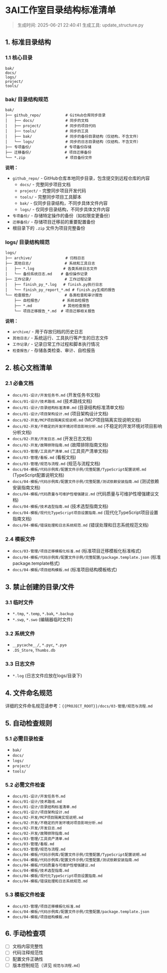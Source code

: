 # 3AI工作室目录结构标准清单

> 生成时间: 2025-06-21 22:40:41
> 生成工具: update_structure.py

## 1. 标准目录结构

### 1.1 核心目录

```
bak/
docs/
logs/
project/
tools/
```

### bak/ 目录结构规范

```
bak/
├── github_repo/           # GitHub仓库同步目录
│   ├── docs/              # 同步的文档
│   ├── project/           # 同步的项目代码
│   ├── tools/             # 同步的工具
│   ├── bak/               # 同步的备份目录结构（仅结构，不含文件）
│   └── logs/              # 同步的日志目录结构（仅结构，不含文件）
├── 专项备份/               # 专项备份存储
├── 迁移备份/               # 项目迁移备份
└── *.zip                  # 项目备份文件
```

**说明：**
- `github_repo/` - GitHub仓库本地同步目录，包含提交到远程仓库的内容
  - `docs/` - 完整同步项目文档
  - `project/` - 完整同步项目开发代码
  - `tools/` - 完整同步项目工具脚本
  - `bak/` - 仅同步目录结构，不同步具体文件内容
  - `logs/` - 仅同步目录结构，不同步具体文件内容
- `专项备份/` - 存储特定操作的备份（如权限变更备份）
- `迁移备份/` - 存储项目迁移前的重要配置备份
- 根目录下的 `.zip` 文件为项目完整备份

### logs/ 目录结构规范

```
logs/
├── archive/               # 归档日志
├── 其他日志/               # 系统和工具日志
│   ├── *.log             # 各类系统日志文件
│   └── 备份系统日志.md    # 备份操作记录
├── 工作记录/               # 工作过程记录
│   ├── finish_py_*.log   # finish.py执行日志
│   └── finish_py_report_*.md # finish.py生成的报告
└── 检查报告/               # 各类检查和审计报告
    ├── 自检报告/          # 系统自检报告
    ├── *.md              # 其他检查报告
    └── 项目迁移报告_*.md  # 项目迁移相关报告
```

**说明：**
- `archive/` - 用于存放归档的历史日志
- `其他日志/` - 系统运行、工具执行等产生的日志文件
- `工作记录/` - 记录日常工作过程和脚本执行情况
- `检查报告/` - 存储各类检查、审计、自检报告

## 2. 核心文档清单

### 2.1 必备文档

- `docs/01-设计/开发任务书.md` (开发任务书文档)
- `docs/01-设计/技术路线.md` (技术路线文档)
- `docs/01-设计/目录结构标准清单.md` (目录结构标准清单文档)
- `docs/01-设计/项目架构设计.md` (项目架构设计文档)
- `docs/02-开发/MCP项目隔离实现说明.md` (MCP项目隔离实现说明文档)
- `docs/02-开发/不稳定的开发环境对项目影响分析.md` (不稳定的开发环境对项目影响分析文档)
- `docs/02-开发/开发日志.md` (开发日志文档)
- `docs/02-开发/故障排除指南.md` (故障排除指南文档)
- `docs/03-管理/工具资产清单.md` (工具资产清单文档)
- `docs/03-管理/看板.md` (看板文档)
- `docs/03-管理/规范与流程.md` (规范与流程文档)
- `docs/04-模板/代码示例库/配置文件示例/完整配置/TypeScript配置说明.md` (TypeScript配置说明文档)
- `docs/04-模板/代码示例库/配置文件示例/完整配置/测试依赖安装指南.md` (测试依赖安装指南文档)
- `docs/04-模板/代码质量与可维护性增强建议.md` (代码质量与可维护性增强建议文档)
- `docs/04-模板/技术选型指南.md` (技术选型指南文档)
- `docs/04-模板/现代化TypeScript项目设置指南.md` (现代化TypeScript项目设置指南文档)
- `docs/04-模板/错误处理和日志系统规范.md` (错误处理和日志系统规范文档)

### 2.4 模板文件

- `docs/03-管理/项目迁移模板化标准.md` (标准项目迁移模板化标准格式)
- `docs/04-模板/代码示例库/配置文件示例/完整配置/package.template.json` (标准package.template格式)
- `docs/04-模板/项目结构模板.md` (标准项目结构模板格式)

## 3. 禁止创建的目录/文件

### 3.1 临时文件
- `*.tmp`, `*.temp`, `*.bak`, `*.backup`
- `*.swp`, `*.swo` (编辑器临时文件)

### 3.2 系统文件
- `__pycache__/`, `*.pyc`, `*.pyo`
- `.DS_Store`, `Thumbs.db`

### 3.3 日志文件
- `*.log` (日志文件应放在logs/目录下)

## 4. 文件命名规范

详细的文件命名规范请参考：`{{PROJECT_ROOT}}/docs/03-管理/规范与流程.md`

## 5. 自动检查规则

### 5.1 必需目录检查
- `bak/`
- `docs/`
- `logs/`
- `project/`
- `tools/`

### 5.2 必需文件检查
- `docs/01-设计/开发任务书.md`
- `docs/01-设计/技术路线.md`
- `docs/01-设计/目录结构标准清单.md`
- `docs/01-设计/项目架构设计.md`
- `docs/02-开发/MCP项目隔离实现说明.md`
- `docs/02-开发/不稳定的开发环境对项目影响分析.md`
- `docs/02-开发/开发日志.md`
- `docs/02-开发/故障排除指南.md`
- `docs/03-管理/工具资产清单.md`
- `docs/03-管理/看板.md`
- `docs/03-管理/规范与流程.md`
- `docs/04-模板/代码示例库/配置文件示例/完整配置/TypeScript配置说明.md`
- `docs/04-模板/代码示例库/配置文件示例/完整配置/测试依赖安装指南.md`
- `docs/04-模板/代码质量与可维护性增强建议.md`
- `docs/04-模板/技术选型指南.md`
- `docs/04-模板/现代化TypeScript项目设置指南.md`
- `docs/04-模板/错误处理和日志系统规范.md`

### 5.3 模板文件检查
- `docs/03-管理/项目迁移模板化标准.md`
- `docs/04-模板/代码示例库/配置文件示例/完整配置/package.template.json`
- `docs/04-模板/项目结构模板.md`

## 6. 手动检查项

- [ ] 文档内容完整性
- [ ] 代码注释规范性
- [ ] 配置文件正确性
- [ ] 版本控制规范（详见 `规范与流程.md`）
